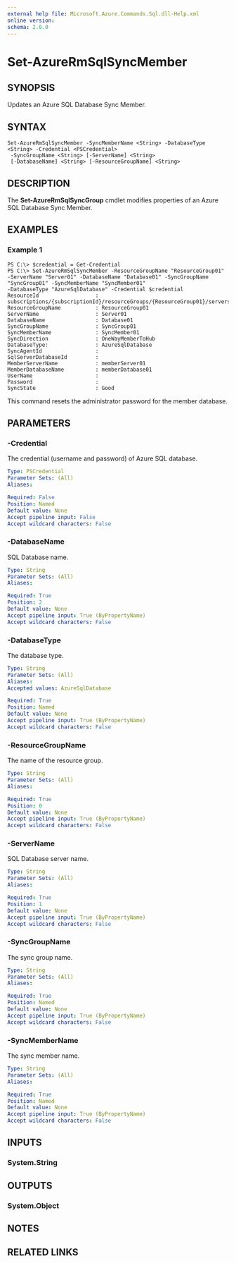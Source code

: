 ```yaml
---
external help file: Microsoft.Azure.Commands.Sql.dll-Help.xml
online version: 
schema: 2.0.0
---
```


# Set-AzureRmSqlSyncMember

## SYNOPSIS
Updates an Azure SQL Database Sync Member.

## SYNTAX

```
Set-AzureRmSqlSyncMember -SyncMemberName <String> -DatabaseType <String> -Credential <PSCredential>
 -SyncGroupName <String> [-ServerName] <String>
 [-DatabaseName] <String> [-ResourceGroupName] <String>
```

## DESCRIPTION
The **Set-AzureRmSqlSyncGroup** cmdlet modifies properties of an Azure SQL Database Sync Member.

## EXAMPLES

### Example 1
```
PS C:\> $credential = Get-Credential
PS C:\> Set-AzureRmSqlSyncMember -ResourceGroupName "ResourceGroup01" -ServerName "Server01" -DatabaseName "Database01" -SyncGroupName "SyncGroup01" -SyncMemberName "SyncMember01"
-DatabaseType "AzureSqlDatabase" -Credential $credential
ResourceId                  : subscriptions/{subscriptionId}/resourceGroups/{ResourceGroup01}/servers/{Server01}/databases/{Database01}/syncGroups/{SyncGroup01}/syncMembers/{SyncMember01}
ResourceGroupName           : ResourceGroup01
ServerName                  : Server01
DatabaseName                : Database01
SyncGroupName               : SyncGroup01
SyncMemberName              : SyncMember01
SyncDirection               : OneWayMemberToHub
DatabaseType:               : AzureSqlDatabase
SyncAgentId                 : 
SqlServerDatabaseId         : 
MemberServerName            : memberServer01
MemberDatabaseName          : memberDatabase01
UserName                    : 
Password                    : 
SyncState                   : Good 
```

This command resets the administrator password for the member database.

## PARAMETERS

### -Credential
The credential (username and password) of Azure SQL database.

```yaml
Type: PSCredential
Parameter Sets: (All)
Aliases: 

Required: False
Position: Named
Default value: None
Accept pipeline input: False
Accept wildcard characters: False
```

### -DatabaseName
SQL Database name.

```yaml
Type: String
Parameter Sets: (All)
Aliases: 

Required: True
Position: 2
Default value: None
Accept pipeline input: True (ByPropertyName)
Accept wildcard characters: False
```

### -DatabaseType
The database type.

```yaml
Type: String
Parameter Sets: (All)
Aliases: 
Accepted values: AzureSqlDatabase

Required: True
Position: Named
Default value: None
Accept pipeline input: True (ByPropertyName)
Accept wildcard characters: False
```

### -ResourceGroupName
The name of the resource group.

```yaml
Type: String
Parameter Sets: (All)
Aliases: 

Required: True
Position: 0
Default value: None
Accept pipeline input: True (ByPropertyName)
Accept wildcard characters: False
```

### -ServerName
SQL Database server name.

```yaml
Type: String
Parameter Sets: (All)
Aliases: 

Required: True
Position: 1
Default value: None
Accept pipeline input: True (ByPropertyName)
Accept wildcard characters: False
```

### -SyncGroupName
The sync group name.

```yaml
Type: String
Parameter Sets: (All)
Aliases: 

Required: True
Position: Named
Default value: None
Accept pipeline input: True (ByPropertyName)
Accept wildcard characters: False
```

### -SyncMemberName
The sync member name.

```yaml
Type: String
Parameter Sets: (All)
Aliases: 

Required: True
Position: Named
Default value: None
Accept pipeline input: True (ByPropertyName)
Accept wildcard characters: False
```

## INPUTS

### System.String


## OUTPUTS

### System.Object

## NOTES

## RELATED LINKS


